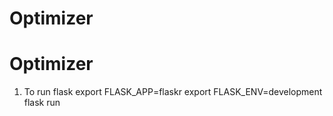 # Optimizer
# Optimizer

1. To run flask
export FLASK_APP=flaskr
export FLASK_ENV=development
flask run